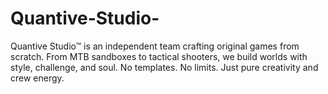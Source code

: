 # Quantive-Studio-
Quantive Studio™ is an independent team crafting original games from scratch. From MTB sandboxes to tactical shooters, we build worlds with style, challenge, and soul. No templates. No limits. Just pure creativity and crew energy.
